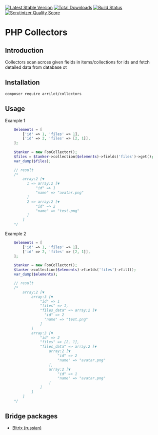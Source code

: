 [![Latest Stable Version](https://poser.pugx.org/arrilot/collectors/v/stable.svg)](https://packagist.org/packages/arrilot/collectors/)
[![Total Downloads](https://img.shields.io/packagist/dt/arrilot/collectors.svg?style=flat)](https://packagist.org/packages/Arrilot/collectors)
[![Build Status](https://img.shields.io/travis/arrilot/collectors/master.svg?style=flat)](https://travis-ci.org/arrilot/collectors)
[![Scrutinizer Quality Score](https://scrutinizer-ci.com/g/arrilot/collectors/badges/quality-score.png?b=master)](https://scrutinizer-ci.com/g/arrilot/collectors/)

# PHP Collectors

## Introduction

Collectors scan across given fields in items/collections for ids and fetch detailed data from database ot

## Installation

`composer require arrilot/collectors`

## Usage

Example 1
```php
    $elements = [
        ['id' => 1, 'files' => 1],
        ['id' => 2, 'files' => [2, 1]],
    ];
    
    $tanker = new FooCollector();
    $files = $tanker->collection($elements)->fields('files')->get();
    var_dump($files);

    // result
    /*
        array:2 [▼
          1 => array:2 [▼
              "id" => 1
              "name" => "avatar.png"
          ]
          2 => array:2 [▼
              "id" => 2
              "name" => "test.png"
          ]
        ]
    */
```

Example 2
```php
    $elements = [
        ['id' => 1, 'files' => 1],
        ['id' => 2, 'files' => [2, 1]],
    ];
    
    $tanker = new FooCollector();
    $tanker->collection($elements)->fields('files')->fill();
    var_dump($elements);

    // result
    /*
        array:2 [▼
            array:3 [▼
                "id" => 1
                "files" => 1,
                "files_data" => array:2 [▼
                  "id" => 2
                  "name" => "test.png"
                ]
            ]
            array:3 [▼
                "id" => 2
                "files" => [2, 1],
                "files_data" => array:2 [▼
                    array:2 [▼
                        "id" => 2
                        "name" => "avatar.png"
                    ],
                    array:2 [▼
                        "id" => 1
                        "name" => "avatar.png"
                    ]
                ]
            ]
        ]
    */
```

## Bridge packages

- [Bitrix (russian)](https://github.com/arrilot/bitrix-collectors)
